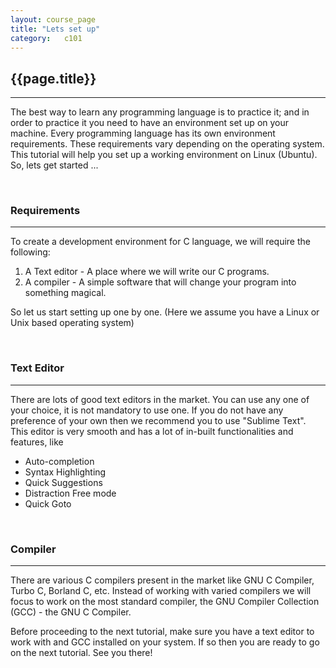 ```yaml
---
layout: course_page
title: "Lets set up"
category:	c101
---
```

<h2 class="clay">{{page.title}}</h2>
<hr class="large orange" />
<p>The best way to learn any programming language is to practice it; and in order to practice it you need to have an environment set up on your machine. Every programming language has its own environment requirements. These requirements vary depending on the operating system. This tutorial will help you set up a working environment on Linux (Ubuntu). So, lets get started ...</p>

<br/>
<h3 class="clay">Requirements</h4>
<hr class="orange medium"/>
<p>To create a development environment for C language, we will require the following:</p>
<ol>
	<li><span class="italic">A Text editor</span> - A place where we will write our C programs.</li>
	<li><span class="italic">A compiler</span> - A simple software that will change your program into something magical.</li>
</ol>
<p>So let us start setting up one by one. (Here we assume you have a Linux or Unix based operating system)</p>
<br/>
<h3 class="clay">Text Editor</h3>
<hr class="orange medium"/>
<p>There are lots of good text editors in the market. You can use any one of your choice, it is not mandatory to use one. If you do not have any preference of your own then we recommend you to use <span class="italic">"Sublime Text"</span>. This editor is very smooth and has a lot of in-built functionalities and features, like</p>
<ul>
	<li>Auto-completion</li>
	<li>Syntax Highlighting</li>
	<li>Quick Suggestions</li>
	<li>Distraction Free mode</li>
	<li>Quick Goto</li>
</ul>

<br/>
<h3 class="clay">Compiler</h3>
<hr class="orange medium"/>
<p>There are various C compilers present in the market like GNU C Compiler, Turbo C, Borland C, etc. Instead of working with varied compilers we will focus to work on the most standard compiler, the <span class="italic">GNU Compiler Collection (GCC) - the GNU C Compiler</span>.</p>

<p>Before proceeding to the next tutorial, make sure you have a text editor to work with and GCC installed on your system. If so then you are ready to go on the next tutorial. See you there!</p>


<!--div class="code-statement clay">
	<p class="code-question">
		Write a program that outputs "Hello, World\n".
	</p>
	<p class="code-form">include code_upload_form.html qid="c101:1" </p>
</div-->

<!--table class="table table-hover">
<thead>
	<tr>
		<th>Title</th>
	</tr>
</thead>
{% tablerow lecture in site.categories.course-c-page %}
  <a href="{{ lecture.url }}">{{ lecture.title }}</a>
{% endtablerow %}
</table-->